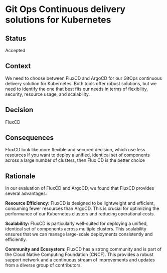 # Git Ops Continuous delivery solutions for Kubernetes

## Status

Accepted

## Context

We need to choose between FluxCD and ArgoCD for our GitOps continuous delivery solution for Kubernetes. Both tools offer robust solutions, but we need to identify the one that best fits our needs in terms of flexibility, security, resource usage, and scalability.

## Decision

FluxCD

## Consequences

FluxCD look like more flexible and secured decision, which use less resources
If you want to deploy a unified, identical set of components across a large number of clusters, then Flux CD is the better choice

## Rationale

In our evaluation of FluxCD and ArgoCD, we found that FluxCD provides several advantages:

**Resource Efficiency:** FluxCD is designed to be lightweight and efficient, consuming fewer resources than ArgoCD. This is crucial for optimizing the performance of our Kubernetes clusters and reducing operational costs.

**Scalability:** FluxCD is particularly well-suited for deploying a unified, identical set of components across multiple clusters. This scalability ensures that we can manage large-scale deployments consistently and efficiently.

**Community and Ecosystem:** FluxCD has a strong community and is part of the Cloud Native Computing Foundation (CNCF). This provides a robust support network and a continuous stream of improvements and updates from a diverse group of contributors.
